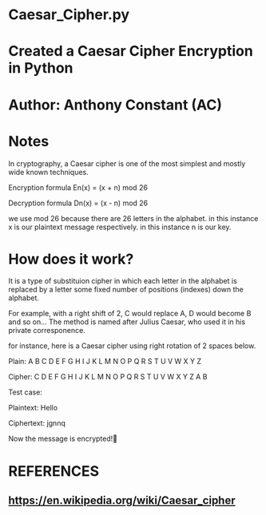 # Caesar_Cipher.py
# Created a Caesar Cipher Encryption in Python
# Author: Anthony Constant (AC)


# Notes

 In cryptography, a Caesar cipher is one of the most simplest and mostly wide known techniques.  

Encryption formula 
En(x) = (x + n) mod 26 

Decryption formula 
Dn(x) = (x - n) mod 26

we use mod 26 because there are 26 letters in the alphabet.
in this instance x is our plaintext message respectively.
in this instance n is our key.

# How does it work? 

It is a type of substituion cipher in which each letter in the alphabet is replaced by a letter some fixed number of positions (indexes) down the alphabet. 

For example, with a right shift of 2, C would replace A, D would become B and so on... The method is named after Julius Caesar, who used it in his private corresponence. 

for instance, here is a Caesar cipher using right rotation of 2 spaces below. 

Plain:  A B C D E F G H I J K L M N O P Q R S T U V W X Y Z

Cipher: C D E F G H I J K L M N O P Q R S T U V W X Y Z A B

Test case: 
 
Plaintext: Hello

Ciphertext: jgnnq

Now the message is encrypted!🔐 

# REFERENCES 

## https://en.wikipedia.org/wiki/Caesar_cipher
